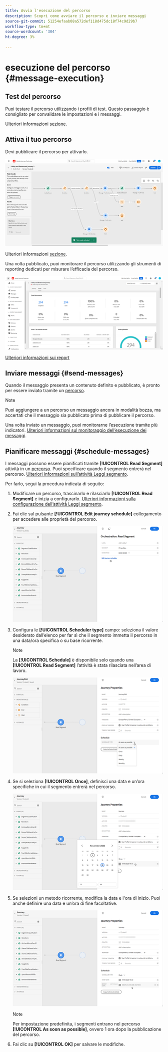 ```yaml
---
title: Avvia l'esecuzione del percorso
description: Scopri come avviare il percorso e inviare messaggi
source-git-commit: 51254efaab08a572def118d475dc18f74c9d29b7
workflow-type: tm+mt
source-wordcount: '304'
ht-degree: 3%

---
```



# esecuzione del percorso {#message-execution}

## Test del percorso

Puoi testare il percorso utilizzando i profili di test. Questo passaggio è consigliato per convalidare le impostazioni e i messaggi.

Ulteriori informazioni [sezione](testing-the-journey.md).

## Attiva il tuo percorso

Devi pubblicare il percorso per attivarlo.

![](../assets/jo-journeyuc2_32bis.png)

Ulteriori informazioni [sezione](publishing-the-journey.md).


Una volta pubblicato, puoi monitorare il percorso utilizzando gli strumenti di reporting dedicati per misurare l’efficacia del percorso.

![](../assets/jo-dynamic_report_journey_12.png)

[Ulteriori informazioni sui report](../reports/live-report.md)

## Inviare messaggi {#send-messages}

Quando il messaggio presenta un contenuto definito e pubblicato, è pronto per essere inviato tramite un [percorso](journey.md).

>[!NOTE]
>
>Puoi aggiungere a un percorso un messaggio ancora in modalità bozza, ma accertati che il messaggio sia pubblicato prima di pubblicare il percorso.

Una volta inviato un messaggio, puoi monitorarne l’esecuzione tramite più indicatori. [Ulteriori informazioni sul monitoraggio dell’esecuzione dei messaggi](../message-monitoring.md).

## Pianificare messaggi {#schedule-messages}

I messaggi possono essere pianificati tramite **[!UICONTROL Read Segment]** attività in un [percorso](journey.md). Puoi specificare quando il segmento entrerà nel percorso. [Ulteriori informazioni sull’attività Leggi segmento](read-segment.md).

Per farlo, segui la procedura indicata di seguito:

1. Modificare un percorso, trascinarlo e rilasciarlo **[!UICONTROL Read Segment]** e inizia a configurarlo. [Ulteriori informazioni sulla configurazione dell’attività Leggi segmento](read-segment.md#configuring-segment-trigger-activity).

1. Fai clic sul pulsante **[!UICONTROL Edit journey schedule]** collegamento per accedere alle proprietà del percorso.

   ![](../assets/message-read-segment-schedule.png)

1. Configura le **[!UICONTROL Scheduler type]** campo: seleziona il valore desiderato dall’elenco per far sì che il segmento immetta il percorso in una data/ora specifica o su base ricorrente.

   >[!NOTE]
   >
   >La **[!UICONTROL Schedule]** è disponibile solo quando una **[!UICONTROL Read Segment]** l’attività è stata rilasciata nell’area di lavoro.

   ![](../assets/message-read-segment-scheduler.png)

1. Se si seleziona **[!UICONTROL Once]**, definisci una data e un’ora specifiche in cui il segmento entrerà nel percorso.

   ![](../assets/message-read-segment-scheduler-once.png)

1. Se selezioni un metodo ricorrente, modifica la data e l&#39;ora di inizio. Puoi anche definire una data e un’ora di fine facoltative.

   ![](../assets/message-read-segment-scheduler-daily.png)

   >[!NOTE]
   >
   >Per impostazione predefinita, i segmenti entrano nel percorso **[!UICONTROL As soon as possible]**, ovvero 1 ora dopo la pubblicazione del percorso.

1. Fai clic su **[!UICONTROL OK]** per salvare le modifiche.

<!--Unitary messages that are triggered by an event within a journey cannot be scheduled.-->
